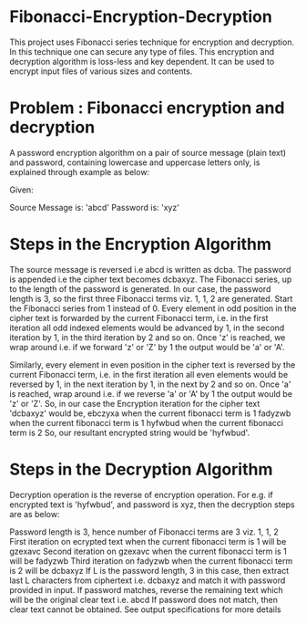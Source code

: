 # Fibonacci-Encryption-Decryption
This project uses Fibonacci series technique for encryption and decryption. In this technique one can secure any type of files. This encryption and decryption algorithm is loss-less and key dependent. It can be used to encrypt input files of various sizes and contents.

# Problem : Fibonacci encryption and decryption

A password encryption algorithm on a pair of source message (plain text) and password, containing lowercase and uppercase letters only, is explained through example as below: 

Given:

Source Message is: 'abcd'
Password is: 'xyz' 

# Steps in the Encryption Algorithm 

The source message is reversed i.e abcd is written as dcba.
The password is appended i.e the cipher text becomes dcbaxyz.
The Fibonacci series, up to the length of the password is generated. In our case, the password length is 3, so the first three Fibonacci terms viz. 1, 1, 2 are generated. Start the Fibonacci series from 1 instead of 0.
Every element in odd position in the cipher text is forwarded by the current Fibonacci term, i.e. in the first iteration all odd indexed elements would be advanced by 1, in the second iteration by 1, in the third iteration by 2 and so on. Once 'z' is reached, we wrap around i.e. if we forward 'z' or 'Z' by 1 the output would be 'a' or 'A'. 

Similarly, every element in even position in the cipher text is reversed by the current Fibonacci term, i.e. in the first iteration all even elements would be reversed by 1, in the next iteration by 1, in the next by 2 and so on. Once 'a' is reached, wrap around i.e. if we reverse 'a' or 'A' by 1 the output would be 'z' or 'Z'.
So, in our case the Encryption iteration for the cipher text 'dcbaxyz' would be, 
ebczyxa when the current fibonacci term is 1
fadyzwb when the current fibonacci term is 1
hyfwbud when the current fibonacci term is 2
So, our resultant encrypted string would be 'hyfwbud'.

# Steps in the Decryption Algorithm

Decryption operation is the reverse of encryption operation. For e.g. if encrypted text is 'hyfwbud', and password is xyz, then the decryption steps are as below:

Password length is 3, hence number of Fibonacci terms are 3 viz. 1, 1, 2
First iteration on ecrypted text when the current fibonacci term is 1 will be gzexavc
Second iteration on gzexavc when the current fibonacci term is 1 will be fadyzwb
Third iteration on fadyzwb when the current fibonacci term is 2 will be dcbaxyz
If L is the password length, 3 in this case, then extract last L characters from ciphertext i.e. dcbaxyz and match it with password provided in input. 
If password matches, reverse the remaining text which will be the original clear text i.e. abcd
If password does not match, then clear text cannot be obtained. See output specifications for more details
